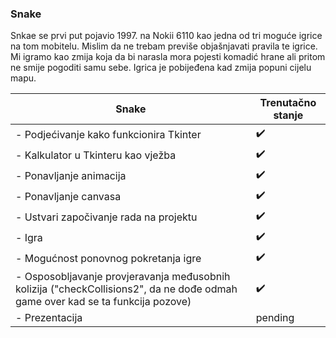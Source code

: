 ### Snake
Snkae se prvi put pojavio 1997. na Nokii 6110 kao jedna od tri moguće igrice na tom mobitelu. Mislim da ne trebam previše objašnjavati pravila te igrice. Mi igramo kao zmija koja da bi narasla mora pojesti komadić hrane ali pritom ne smije pogoditi samu sebe. Igrica je pobijeđena kad zmija popuni cijelu mapu.


| Snake           | Trenutačno stanje |
|----------------|---------------|
| - Podjećivanje kako funkcionira Tkinter | :heavy_check_mark: |
| - Kalkulator u Tkinteru kao vježba | :heavy_check_mark: |
| - Ponavljanje animacija | :heavy_check_mark: |
| - Ponavljanje canvasa | :heavy_check_mark: |
| - Ustvari započivanje rada na projektu | :heavy_check_mark: |
| - Igra | :heavy_check_mark: |
| - Mogućnost ponovnog pokretanja igre | :heavy_check_mark: |
| - Osposobljavanje provjeravanja međusobnih kolizija ("checkCollisions2", da ne dođe odmah game over kad se ta funkcija pozove)| :heavy_check_mark: |
| - Prezentacija | pending |
